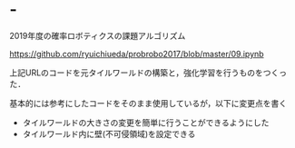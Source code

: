 # -
2019年度の確率ロボティクスの課題アルゴリズム

https://github.com/ryuichiueda/probrobo2017/blob/master/09.ipynb

上記URLのコードを元タイルワールドの構築と，強化学習を行うものをつくった．

基本的には参考にしたコードをそのまま使用しているが，以下に変更点を書く
* タイルワールドの大きさの変更を簡単に行うことができるようにした
* タイルワールド内に壁(不可侵領域)を設定できる
